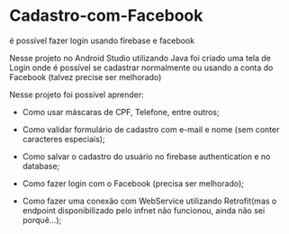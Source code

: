 # Cadastro-com-Facebook
é possível fazer login usando firebase e facebook

Nesse projeto no Android Studio utilizando Java foi criado uma tela de Login onde é possível se cadastrar normalmente ou usando a conta do Facebook (talvez precise ser melhorado)

Nesse projeto foi possível aprender:

- Como usar máscaras de CPF, Telefone, entre outros;

- Como validar formulário de cadastro com e-mail e nome (sem conter caracteres especiais);

- Como salvar o cadastro do usuário no firebase authentication e no database;

- Como fazer login com o Facebook (precisa ser melhorado);

- Como fazer uma conexão com WebService utilizando Retrofit(mas o endpoint disponibilizado pelo infnet não funcionou, ainda não sei porquê...);

